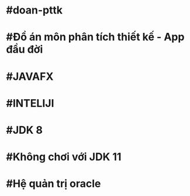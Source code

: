 # #doan-pttk
# #Đồ án môn phân tích thiết kế - App đầu đời
# #JAVAFX
# #INTELIJI
# #JDK 8
# #Không chơi với JDK 11
# #Hệ quản trị oracle
